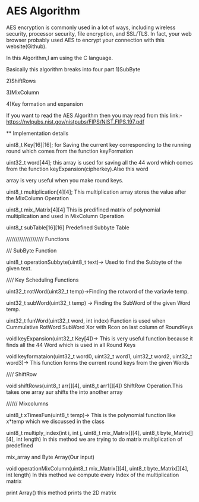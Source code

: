 # AES Algorithm

AES encryption is commonly used in a lot of ways, including wireless security, processor security, file encryption, and SSL/TLS.
In fact, your web browser probably used AES to encrypt your connection with this website(Github).

In this Algorithm,I am using the C language.

Basically this algorithm breaks into four part
1)SubByte

2)ShiftRows

3)MixColumn

4)Key formation and expansion

If you want to read the AES Algorithm then you may read from this link:- https://nvlpubs.nist.gov/nistpubs/FIPS/NIST.FIPS.197.pdf

** Implementation details

uint8_t Key[16][16]; for Saving the current key corresponding to the running round which comes from the function keyFormation

 uint32_t word[44]; this array is used for saving all the 44 word which comes from the function keyExpansion(cipherkey).Also this word
 
 array is very useful when you make round keys.

 uint8_t multiplication[4][4]; This multiplication array stores the value after the MixColumn Operation
 
 uint8_t mix_Matrix[4][4] This is predifined matrix of polynomial multiplication and used in MixColumn Operation
 
 uint8_t subTable[16][16] Predefined Subbyte Table
 
////////////////////  Functions

/// SubByte Function

uint8_t operationSubbyte(uint8_t text)-> Used to find the Subbyte of the given text.

//// Key Scheduling Functions

uint32_t rotWord(uint32_t temp)->Finding the rotword of the variavle temp.

 uint32_t subWord(uint32_t temp) -> Finding the SubWord of the given Word temp.
 
uint32_t funWord(uint32_t word, int index) Function is used when Cummulative RotWord SubWord Xor with Rcon on last column of RoundKeys

void keyExpansion(uint32_t Key[4])-> This is very useful function because it finds all the 44 Word which is used in all Round Keys

void keyformataion(uint32_t word0, uint32_t word1, uint32_t word2, uint32_t word3)-> This function forms the current round keys from the given Words

////  ShiftRow 

void shiftRows(uint8_t arr[][4], uint8_t arr1[][4]) ShiftRow Operation.This takes one array aur shifts the into another array

////// Mixcolumns

uint8_t xTimesFun(uint8_t temp)-> This is the polynomial function like x*temp which we discussed in the class

uint8_t multiply_index(int i, int j, uint8_t mix_Matrix[][4], uint8_t byte_Matrix[][4], int length) In this method we are trying to do matrix multiplication of predefined

 mix_array and Byte Array(Our input)

 void operationMixColumn(uint8_t mix_Matrix[][4], uint8_t byte_Matrix[][4], int length) In this method we compute every Index of the multiplication matrix
 
 print Array() this method prints the 2D matrix
